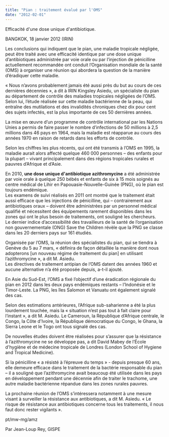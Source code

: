 ```yaml
---
title: "Pian : traitement évalué par l'OMS"
date: "2012-02-01"
---
```


Efficacité d'une dose unique d'antibiotique.

BANGKOK, 18 janvier 2012 (IRIN)

Les conclusions qui indiquent que le pian, une maladie tropicale négligée, peut être traité avec une efficacité identique par une dose unique d’antibiotiques administrée par voie orale ou par l’injection de pénicilline actuellement recommandée ont conduit l’Organisation mondiale de la santé (OMS) à organiser une réunion qui abordera la question de la manière d’éradiquer cette maladie.

« Nous n’avons probablement jamais été aussi près du but au cours de ces dernières décennies », a dit à IRIN Kingsley Asiedu, un spécialiste du pian au département de contrôle des maladies tropicales négligées de l’OMS. Selon lui, l’étude réalisée sur cette maladie bactérienne de la peau, qui entraîne des mutilations et des invalidités chroniques chez dix pour cent des sujets infectés, est la plus importante de ces 50 dernières années.

La mise en œuvre d’un programme de contrôle international par les Nations Unies a permis de faire passer le nombre d’infections de 50 millions à 2,5 millions dans 46 pays en 1964, mais la maladie est réapparue au cours des années 1970 en raison de retards dans les efforts de contrôle.

Selon les chiffres les plus récents, qui ont été transmis à l’OMS en 1995, la maladie aurait alors affecté quelque 460 000 personnes – des enfants pour la plupart – vivant principalement dans des régions tropicales rurales et pauvres d’Afrique et d’Asie.

En 2010, **une dose unique d'antibiotique azithromycine** a été administrée par voie orale à quelque 250 bébés et enfants de six à 15 mois soignés au centre médical de Lihir en Papouasie-Nouvelle-Guinée (PNG), où le pian est toujours endémique.  
Les examens de suivi réalisés en 2011 ont montré que le traitement était aussi efficace que les injections de pénicilline, qui – contrairement aux antibiotiques oraux – doivent être administrées par un personnel médical qualifié et nécessitent des équipements rarement disponibles dans les zones qui ont le plus besoin de traitements, ont souligné les chercheurs.  
Le dernier indice d’accessibilité des travailleurs de la santé de l’organisation non gouvernementale (ONG) Save the Children révèle que la PNG se classe dans les 20 derniers pays sur 161 étudiés.

Organisée par l’OMS, la réunion des spécialistes du pian, qui se tiendra à Genève du 5 au 7 mars, « définira de façon détaillée la manière dont nous adopterons \[un nouveau régime de traitement du pian\] en utilisant l’azithromycine », a dit M. Asiedu.  
Les directives de traitement antipian de l’OMS datent des années 1960 et aucune alternative n’a été proposée depuis, a-t-il ajouté.

En Asie du Sud-Est, l’OMS a fixé l’objectif d’une éradication régionale du pian en 2012 dans les deux pays endémiques restants – l’Indonésie et le Timor-Leste. La PNG, les îles Salomon et Vanuatu ont également signalé des cas.

Selon des estimations antérieures, l’Afrique sub-saharienne a été la plus lourdement touchée, mais la « situation n’est pas tout à fait claire pour l’instant », a dit M. Asiedu. Le Cameroun, la République d’Afrique centrale, le Congo, la Côte d'Ivoire, la République démocratique du Congo, le Ghana, la Sierra Leone et le Togo ont tous signalé des cas.

De nouvelles études doivent être réalisées pour s’assurer que la résistance à l’azithromycine ne se développe pas, a dit David Mabey de l’École d'hygiène et de médecine tropicale de Londres (London School of Hygiene and Tropical Medicine).

Si la pénicilline « a résisté à l’épreuve du temps » - depuis presque 60 ans, elle demeure efficace dans le traitement de la bactérie responsable du pian – il a souligné que l’azithromycine avait beaucoup été utilisée dans les pays en développement pendant une décennie afin de traiter le trachome, une autre maladie bactérienne répandue dans les zones rurales pauvres.

La prochaine réunion de l’OMS s’intéressera notamment à une mesure visant à surveiller la résistance aux antibiotiques, a dit M. Asiedu. « Le risque de résistance aux antibiotiques concerne tous les traitements, il nous faut donc rester vigilants ».

pt/mw-mg/amz

Par Jean-Loup Rey, GISPE
